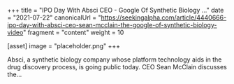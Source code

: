 +++
title = "IPO Day With Absci CEO - Google Of Synthetic Biology ..."
date = "2021-07-22"
canonicalUrl = "https://seekingalpha.com/article/4440666-ipo-day-with-absci-ceo-sean-mcclain-the-google-of-synthetic-biology-video"
fragment = "content"
weight = 10

[asset]
    image = "placeholder.png"
+++

Absci, a synthetic biology company whose platform technology aids in the 
drug discovery process, is going public today. CEO Sean McClain discusses 
the...
